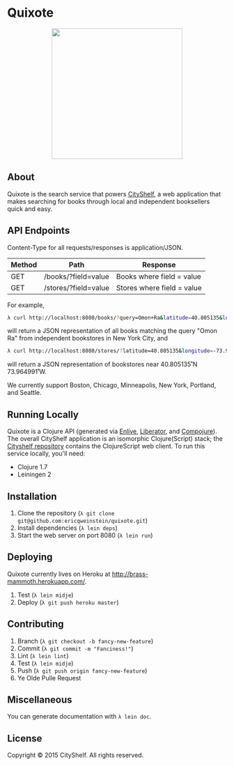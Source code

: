 Quixote
=======

<p align='center'>
  <img src='http://upload.wikimedia.org/wikipedia/en/5/5f/Donquixote.JPG' width='300' />
</p>

## About
Quixote is the search service that powers [CityShelf](http://www.cityshelf.com/), a web application that makes searching for books through local and independent booksellers quick and easy.

## API Endpoints
Content-Type for all requests/responses is application/JSON.

| Method  | Path                 | Response                   |
| ------- | -------------------- | -------------------------- |
| GET     | /books/?field=value  | Books where field = value  |
| GET     | /stores/?field=value | Stores where field = value |

For example,

```bash
λ curl http://localhost:8080/books/?query=Omon+Ra&latitude=40.805135&longitude=-73.964991
```

will return a JSON representation of all books matching the query "Omon Ra" from independent bookstores in New York City, and

```bash
λ curl http://localhost:8080/stores/?latitude=40.805135&longitude=-73.964991
```

will return a JSON representation of bookstores near 40.805135˚N 73.964991˚W.

We currently support Boston, Chicago, Minneapolis, New York, Portland, and Seattle.

## Running Locally
Quixote is a Clojure API (generated via [Enlive](https://github.com/cgrand/enlive), [Liberator](http://clojure-liberator.github.io/liberator/), and [Compojure](https://github.com/weavejester/compojure)). The overall CityShelf application is an isomorphic Clojure(Script) stack; the [Cityshelf repository](https://github.com/ericqweinstein/cityshelf) contains the ClojureScript web client. To run this service locally, you'll need:

* Clojure 1.7
* Leiningen 2

## Installation
1. Clone the repository (`λ git clone git@github.com:ericqweinstein/quixote.git`)
2. Install dependencies (`λ lein deps`)
3. Start the web server on port 8080 (`λ lein run`)

## Deploying
Quixote currently lives on Heroku at http://brass-mammoth.herokuapp.com/.

1. Test (`λ lein midje`)
2. Deploy (`λ git push heroku master`)

## Contributing
1. Branch (`λ git checkout -b fancy-new-feature`)
2. Commit (`λ git commit -m "Fanciness!"`)
3. Lint (`λ lein lint`)
4. Test (`λ lein midje`)
5. Push (`λ git push origin fancy-new-feature`)
6. Ye Olde Pulle Request

## Miscellaneous
You can generate documentation with `λ lein doc`.

## License
Copyright © 2015 CityShelf. All rights reserved.

